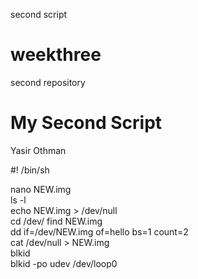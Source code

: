 second script
# weekthree
second repository

# My Second Script 
Yasir Othman


#! /bin/sh

nano NEW.img\
ls -l\
echo NEW.img > /dev/null\
cd /dev/
find NEW.img\
dd if=/dev/NEW.img of=hello bs=1 count=2\
cat /dev/null > NEW.img\
blkid\
blkid -po udev /dev/loop0


